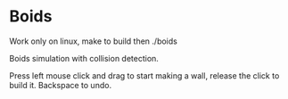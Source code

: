 # Boids

Work only on linux, make to build then ./boids

Boids simulation with collision detection.

Press left mouse click and drag to start making a wall, release the click to build it.
Backspace to undo.

